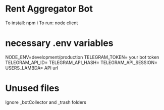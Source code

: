 # Rent Aggregator Bot
To install: npm i
To run: node client

# necessary .env variables
NODE_ENV=development/production
TELEGRAM_TOKEN= your bot token
TELEGRAM_API_ID=
TELEGRAM_API_HASH=
TELEGRAM_API_SESSION=
USERS_LAMBDA= API url

# Unused files
Ignore _botCollector and _trash folders
